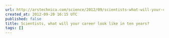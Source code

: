 ```yaml
---
url: http://arstechnica.com/science/2012/09/scientists-what-will-your-career-look-like-in-ten-years/
created_at: 2012-09-20 16:15 UTC
published: false
title: Scientists, what will your career look like in ten years?
tags: []
---
```



